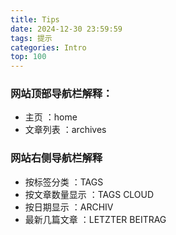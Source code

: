 ```yaml
---
title: Tips
date: 2024-12-30 23:59:59
tags: 提示
categories: Intro
top: 100
---
```


### 网站顶部导航栏解释：
- 主页 ：home
- 文章列表 ：archives

### 网站右侧导航栏解释
- 按标签分类 ：TAGS
- 按文章数量显示 ：TAGS CLOUD
- 按日期显示 ：ARCHIV
- 最新几篇文章 ：LETZTER BEITRAG
